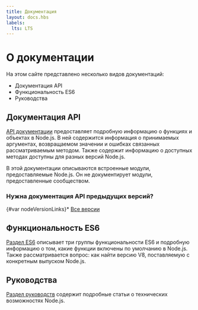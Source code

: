 ```yaml
---
title: Документация
layout: docs.hbs
labels:
  lts: LTS
---
```


# О документации

На этом сайте представлено несколько видов документаций:

* Документация API
* Функциональность ES6
* Руководства

## Документация API

[API документации](https://nodejs.org/api/) предоставляет подробную информацию о функциях и объектах в Node.js.
В ней содержится информация о принимаемых аргументах, возвращаемом значении и ошибках связанных
рассматриваемым методом. Также содержит информацию о доступных методах доступны для разных версий Node.js.

В этой документации описываются встроенные модули, предоставляемые Node.js. Он не документирует модули,
предоставленные сообществом.

<div class="highlight-box">

### Нужна документация API предыдущих версий?

{#var nodeVersionLinks}* [Все версии](https://nodejs.org/docs/)

</div>

## Функциональность ES6

[Раздел ES6](/ru/docs/es6/) описывает три группы функциональности ES6 и подробную информацию о том, какие функции
включены по умолчанию в Node.js. Также рассматривается вопрос: как найти версию V8, поставляемую с конкретным
выпуском Node.js.

## Руководства

[Раздел руководств](/ru/docs/guides/) содержит подробные статьи о технических возможностях Node.js.
